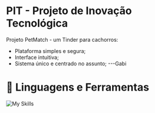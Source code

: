 # PIT - Projeto de Inovação Tecnológica
Projeto PetMatch - um Tinder para cachorros:
- Plataforma simples e segura;
- Interface intuitiva;
- Sistema único e centrado no assunto;
---Gabi
# 🧰 Linguagens e Ferramentas
![My Skills](https://skills.thijs.gg/icons?i=react,nodejs,mongodb,express&perline=4)
